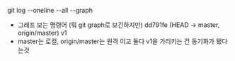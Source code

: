 git log --oneline --all --graph
- 그래프 보는 명령어 (뭐 git graph로 보긴하지만) 
dd791fe (HEAD -> master, origin/master) v1
- master는 로컬, origin/master는 원격 이고 둘다 v1을 가리키는 건 동기화가 됐다는것

